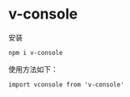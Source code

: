 
# v-console

安装
```bash
npm i v-console
```

使用方法如下：
```ecmascript 6
import vconsole from 'v-console'

```